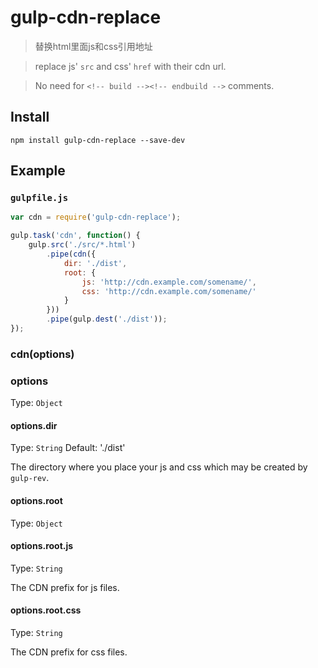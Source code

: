 gulp-cdn-replace
================

> 替换html里面js和css引用地址

> replace js' `src` and css' `href` with their cdn url.

> No need for `<!-- build --><!-- endbuild -->` comments.

## Install
```
npm install gulp-cdn-replace --save-dev
```

## Example
### `gulpfile.js`
```js
var cdn = require('gulp-cdn-replace');

gulp.task('cdn', function() {
    gulp.src('./src/*.html')
        .pipe(cdn({
            dir: './dist',
            root: {
                js: 'http://cdn.example.com/somename/',
                css: 'http://cdn.example.com/somename/'
            }
        }))
        .pipe(gulp.dest('./dist'));
});
```

### cdn(options)

### options

Type: `Object`

#### options.dir
Type: `String`
Default: './dist'

The directory where you place your js and css which may be created by `gulp-rev`.

#### options.root
Type: `Object`

#### options.root.js
Type: `String`

The CDN prefix for js files.

#### options.root.css
Type: `String`

The CDN prefix for css files.
